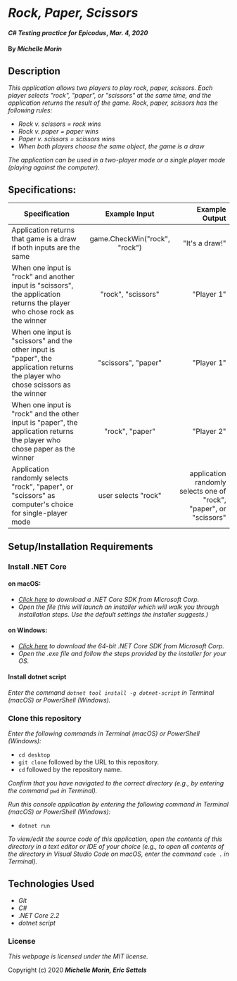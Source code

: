 # _Rock, Paper, Scissors_

#### _C# Testing practice for Epicodus_, _Mar. 4, 2020_

#### By _**Michelle Morin**_

## Description

_This application allows two players to play rock, paper, scissors. Each player selects "rock", "paper", or "scissors" at the same time, and the application returns the result of the game. Rock, paper, scissors has the following rules:_
* _Rock v. scissors = rock wins_
* _Rock v. paper = paper wins_
* _Paper v. scissors = scissors wins_
* _When both players choose the same object, the game is a draw_

_The application can be used in a two-player mode or a single player mode (playing against the computer)._

## Specifications:

| Specification | Example Input | Example Output |
| ------------- |:-------------:| -------------------:|
| Application returns that game is a draw if both inputs are the same | game.CheckWin("rock", "rock") | "It's a draw!" |
| When one input is "rock" and another input is "scissors", the application returns the player who chose rock as the winner | "rock", "scissors" | "Player 1" |
| When one input is "scissors" and the other input is "paper", the application returns the player who chose scissors as the winner | "scissors", "paper" | "Player 1" |
| When one input is "rock" and the other input is "paper", the application returns the player who chose paper as the winner | "rock", "paper" | "Player 2" |
| Application randomly selects "rock", "paper", or "scissors" as computer's choice for single-player mode | user selects "rock" | application randomly selects one of "rock", "paper", or "scissors" |

## Setup/Installation Requirements

### Install .NET Core

#### on macOS:
* _[Click here](https://dotnet.microsoft.com/download/thank-you/dotnet-sdk-2.2.106-macos-x64-installer) to download a .NET Core SDK from Microsoft Corp._
* _Open the file (this will launch an installer which will walk you through installation steps. Use the default settings the installer suggests.)_

#### on Windows:
* _[Click here](https://dotnet.microsoft.com/download/thank-you/dotnet-sdk-2.2.203-windows-x64-installer) to download the 64-bit .NET Core SDK from Microsoft Corp._
* _Open the .exe file and follow the steps provided by the installer for your OS._

#### Install dotnet script
_Enter the command ``dotnet tool install -g dotnet-script`` in Terminal (macOS) or PowerShell (Windows)._

### Clone this repository

_Enter the following commands in Terminal (macOS) or PowerShell (Windows):_
* ``cd desktop``
* ``git clone`` followed by the URL to this repository.
* ``cd`` followed by the repository name.

_Confirm that you have navigated to the correct directory (e.g., by entering the command_ ``pwd`` _in Terminal)._

_Run this console application by entering the following command in Terminal (macOS) or PowerShell (Windows):_
* ``dotnet run``

_To view/edit the source code of this application, open the contents of this directory in a text editor or IDE of your choice (e.g., to open all contents of the directory in Visual Studio Code on macOS, enter the command_ ``code .`` _in Terminal)._

## Technologies Used
* _Git_
* _C#_
* _.NET Core 2.2_
* _dotnet script_

### License

*This webpage is licensed under the MIT license.*

Copyright (c) 2020 **_Michelle Morin, Eric Settels_**